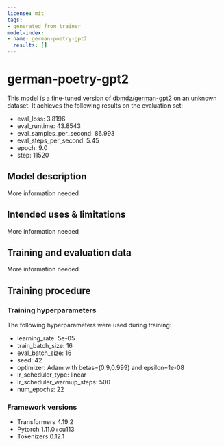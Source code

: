 ```yaml
---
license: mit
tags:
- generated_from_trainer
model-index:
- name: german-poetry-gpt2
  results: []
---
```


<!-- This model card has been generated automatically according to the information the Trainer had access to. You
should probably proofread and complete it, then remove this comment. -->

# german-poetry-gpt2

This model is a fine-tuned version of [dbmdz/german-gpt2](https://huggingface.co/dbmdz/german-gpt2) on an unknown dataset.
It achieves the following results on the evaluation set:
- eval_loss: 3.8196
- eval_runtime: 43.8543
- eval_samples_per_second: 86.993
- eval_steps_per_second: 5.45
- epoch: 9.0
- step: 11520

## Model description

More information needed

## Intended uses & limitations

More information needed

## Training and evaluation data

More information needed

## Training procedure

### Training hyperparameters

The following hyperparameters were used during training:
- learning_rate: 5e-05
- train_batch_size: 16
- eval_batch_size: 16
- seed: 42
- optimizer: Adam with betas=(0.9,0.999) and epsilon=1e-08
- lr_scheduler_type: linear
- lr_scheduler_warmup_steps: 500
- num_epochs: 22

### Framework versions

- Transformers 4.19.2
- Pytorch 1.11.0+cu113
- Tokenizers 0.12.1
